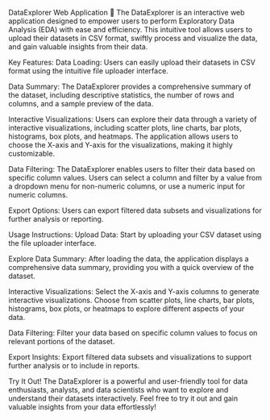 DataExplorer Web Application :crystal_ball:
The DataExplorer is an interactive web application designed to empower users to perform Exploratory Data Analysis (EDA) with ease and efficiency. This intuitive tool allows users to upload their datasets in CSV format, swiftly process and visualize the data, and gain valuable insights from their data.

Key Features: 
Data Loading: Users can easily upload their datasets in CSV format using the intuitive file uploader interface.

Data Summary: The DataExplorer provides a comprehensive summary of the dataset, including descriptive statistics, the number of rows and columns, and a sample preview of the data.

Interactive Visualizations: Users can explore their data through a variety of interactive visualizations, including scatter plots, line charts, bar plots, histograms, box plots, and heatmaps. The application allows users to choose the X-axis and Y-axis for the visualizations, making it highly customizable.

Data Filtering: The DataExplorer enables users to filter their data based on specific column values. Users can select a column and filter by a value from a dropdown menu for non-numeric columns, or use a numeric input for numeric columns.

Export Options: Users can export filtered data subsets and visualizations for further analysis or reporting.

Usage Instructions:
Upload Data: Start by uploading your CSV dataset using the file uploader interface.

Explore Data Summary: After loading the data, the application displays a comprehensive data summary, providing you with a quick overview of the dataset.

Interactive Visualizations: Select the X-axis and Y-axis columns to generate interactive visualizations. Choose from scatter plots, line charts, bar plots, histograms, box plots, or heatmaps to explore different aspects of your data.

Data Filtering: Filter your data based on specific column values to focus on relevant portions of the dataset.

Export Insights: Export filtered data subsets and visualizations to support further analysis or to include in reports.

Try It Out!
The DataExplorer is a powerful and user-friendly tool for data enthusiasts, analysts, and data scientists who want to explore and understand their datasets interactively. Feel free to try it out and gain valuable insights from your data effortlessly!


